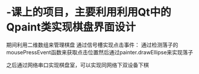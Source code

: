 # -课上的项目，主要利用利用Qt中的Qpaint类实现棋盘界面设计

  期间利用二维数组来管理棋盘
  通过信号槽实现点击事件：
  通过检测落子的mousePressEvent函数来获取点击位置然后通过painter.drawEllipse来实现落子

  之后通过网络串口实现棋盘室，可以实现同网络下双设备下棋
  
